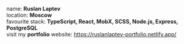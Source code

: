 name: **Ruslan Laptev**<br>
location: **Moscow**<br>
favourite stack: **TypeScript, React, MobX, SCSS, Node.js, Express, PostgreSQL** <br>
visit my **portfolio** website: https://ruslanlaptev-portfolio.netlify.app/

